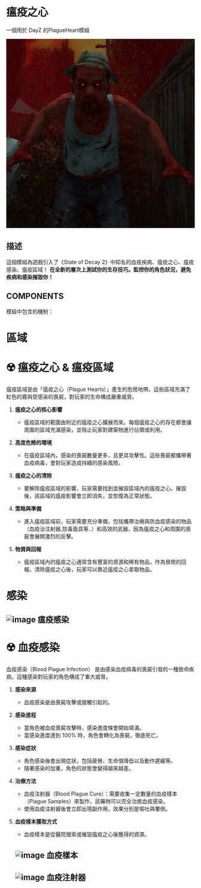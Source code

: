 # 瘟疫之心

一個用於 DayZ 的PlagueHeart模組

![image](/Wiki/logos/BloodPlagueHeart.jpg)


## 描述

這個模組為遊戲引入了《State of Decay 2》中知名的血疫疾病、瘟疫之心、瘟疫感染、瘟疫區域！
**在全新的層次上測試你的生存技巧。監控你的角色狀況，避免疾病和感染摧毀你！**

## COMPONENTS

模組中包含的機制：

# 區域

# ☢️ 瘟疫之心 & 瘟疫區域

瘟疫區域是由「瘟疫之心（Plague Hearts）」產生的危險地帶。這些區域充滿了紅色的霧與受感染的喪屍，對玩家的生命構成嚴重威脅。

1. **瘟疫之心的核心影響**
   - 瘟疫區域的範圍由附近的瘟疫之心擴展而來。每個瘟疫之心的存在都會讓周圍的區域充滿感染，並阻止玩家對建築物進行佔領或利用。

2. **高度危險的環境**
   - 在瘟疫區域內，感染的喪屍數量更多，且更具攻擊性。這些喪屍都攜帶著血疫病毒，會對玩家造成持續的感染風險。

3. **瘟疫之心的清除**
   - 要解除瘟疫區域的影響，玩家需要找到並摧毀區域內的瘟疫之心。摧毀後，該區域的瘟疫影響會立即消失，並恢復為正常狀態。

4. **策略與準備**
   - 進入瘟疫區域前，玩家需要充分準備，包括攜帶治療與防血疫感染的物品（血疫治注射器,防毒面具等..）和高效的武器，因為瘟疫之心和周圍的喪屍會展開激烈的反擊。
   
5. **物資與回報**
   - 瘟疫區域內的瘟疫之心通常含有豐富的資源和稀有物品，作為冒險的回報。清除瘟疫之心後，玩家可以靠近瘟疫之心拿取物品。
   
# 感染

## ![image](/Wiki/images/Plague.jpg) 瘟疫感染

# ☢️ 血疫感染

血疫感染（Blood Plague Infection） 是由感染血疫病毒的喪屍引發的一種致命疾病。這種感染對玩家的角色構成了重大威脅。

1. **感染來源**
   - 血疫感染是由喪屍攻擊或接觸引起的。

2. **感染進程**
   - 當角色被血疫喪屍攻擊時，感染進度條會開始填滿。
   - 當感染進度達到 100% 時，角色會轉化為喪屍，徹底死亡。

3. **感染症狀**
   - 角色感染後會出現症狀，包括疲勞、生命值降低以及動作遲緩等。
   - 隨著感染的加重，角色的狀態會變得越來越差。

4. **治療方法**
   - 血疫注射器（Blood Plague Cure）：需要收集一定數量的血疫樣本（Plague Samples）來製作，該藥物可以完全治癒血疫感染。
   - 使用血疫注射器後會立即出現副作用，效果分別是嘔吐與暈倒。
   
5. **血疫樣本獲取方式**
   - 血疫樣本是從醫院搜索或摧毀瘟疫之心後獲得的資源。
   
   ## ![image](/Wiki/images/PlagueSamples.jpg) 血疫樣本
   
   ## ![image](/Wiki/images/BloodPlagueCure.jpg) 血疫注射器
